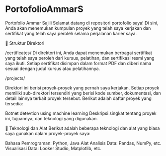 # PortofolioAmmarS
Portofolio Ammar Sajili
Selamat datang di repositori portofolio saya! Di sini, Anda akan menemukan kumpulan proyek yang telah saya kerjakan dan sertifikat yang telah saya peroleh selama perjalanan karier saya.

📂 Struktur Direktori

/certificates/
Di direktori ini, Anda dapat menemukan berbagai sertifikat yang telah saya peroleh dari kursus, pelatihan, dan sertifikasi resmi yang saya ikuti. Setiap sertifikat disimpan dalam format PDF dan diberi nama sesuai dengan judul kursus atau pelatihannya.


/projects/

Direktori ini berisi proyek-proyek yang pernah saya kerjakan. Setiap proyek memiliki sub-direktori tersendiri yang berisi kode sumber, dokumentasi, dan detail lainnya terkait proyek tersebut. Berikut adalah daftar proyek yang tersedia:

Botnet detevtion using machine learning
Deskripsi singkat tentang proyek ini, tujuannya, dan teknologi yang digunakan.


🔧 Teknologi dan Alat
Berikut adalah beberapa teknologi dan alat yang biasa saya gunakan dalam proyek-proyek saya:

Bahasa Pemrograman: Python, Java
Alat Analisis Data: Pandas, NumPy, etc.
Visualisasi Data: Looker Studio, Matplotlib, etc.
